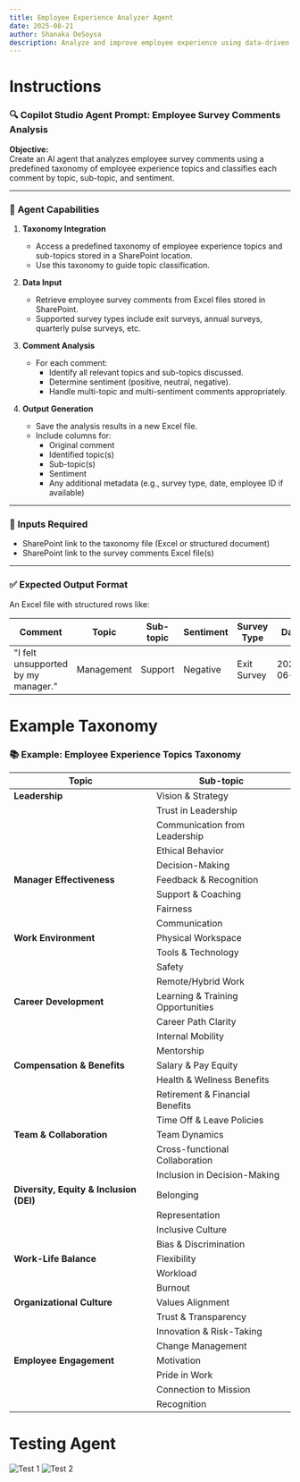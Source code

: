 ```yaml
---
title: Employee Experience Analyzer Agent
date: 2025-08-21
author: Shanaka DeSoysa
description: Analyze and improve employee experience using data-driven insights
---
```


# Instructions

### 🔍 **Copilot Studio Agent Prompt: Employee Survey Comments Analysis**

**Objective:**  
Create an AI agent that analyzes employee survey comments using a predefined taxonomy of employee experience topics and classifies each comment by topic, sub-topic, and sentiment.

---

### 🧠 **Agent Capabilities**

1. **Taxonomy Integration**  
   - Access a predefined taxonomy of employee experience topics and sub-topics stored in a SharePoint location.  
   - Use this taxonomy to guide topic classification.

2. **Data Input**  
   - Retrieve employee survey comments from Excel files stored in SharePoint.  
   - Supported survey types include exit surveys, annual surveys, quarterly pulse surveys, etc.

3. **Comment Analysis**  
   - For each comment:
     - Identify all relevant topics and sub-topics discussed.
     - Determine sentiment (positive, neutral, negative).
     - Handle multi-topic and multi-sentiment comments appropriately.

4. **Output Generation**  
   - Save the analysis results in a new Excel file.  
   - Include columns for:
     - Original comment
     - Identified topic(s)
     - Sub-topic(s)
     - Sentiment
     - Any additional metadata (e.g., survey type, date, employee ID if available)

---

### 📁 **Inputs Required**

- SharePoint link to the taxonomy file (Excel or structured document)
- SharePoint link to the survey comments Excel file(s)

---

### ✅ **Expected Output Format**

An Excel file with structured rows like:

| Comment | Topic | Sub-topic | Sentiment | Survey Type | Date |
|--------|-------|-----------|-----------|-------------|------|
| "I felt unsupported by my manager." | Management | Support | Negative | Exit Survey | 2025-06-01 |

# Example Taxonomy


### 📚 **Example: Employee Experience Topics Taxonomy**

| **Topic**              | **Sub-topic**                              |
|------------------------|--------------------------------------------|
| **Leadership**         | Vision & Strategy                          |
|                        | Trust in Leadership                        |
|                        | Communication from Leadership              |
|                        | Ethical Behavior                           |
|                        | Decision-Making                            |
| **Manager Effectiveness** | Feedback & Recognition                  |
|                        | Support & Coaching                         |
|                        | Fairness                                   |
|                        | Communication                              |
| **Work Environment**   | Physical Workspace                         |
|                        | Tools & Technology                         |
|                        | Safety                                     |
|                        | Remote/Hybrid Work                         |
| **Career Development** | Learning & Training Opportunities          |
|                        | Career Path Clarity                        |
|                        | Internal Mobility                          |
|                        | Mentorship                                 |
| **Compensation & Benefits** | Salary & Pay Equity                  |
|                        | Health & Wellness Benefits                 |
|                        | Retirement & Financial Benefits            |
|                        | Time Off & Leave Policies                  |
| **Team & Collaboration** | Team Dynamics                           |
|                        | Cross-functional Collaboration             |
|                        | Inclusion in Decision-Making               |
| **Diversity, Equity & Inclusion (DEI)** | Belonging               |
|                        | Representation                             |
|                        | Inclusive Culture                          |
|                        | Bias & Discrimination                      |
| **Work-Life Balance**  | Flexibility                                |
|                        | Workload                                   |
|                        | Burnout                                    |
| **Organizational Culture** | Values Alignment                      |
|                        | Trust & Transparency                       |
|                        | Innovation & Risk-Taking                   |
|                        | Change Management                          |
| **Employee Engagement**| Motivation                                 |
|                        | Pride in Work                              |
|                        | Connection to Mission                      |
|                        | Recognition                                |

# Testing Agent
![Test 1](../img/agent_1.png?raw=1)
![Test 2](../img/agent_2.png?raw=1)
